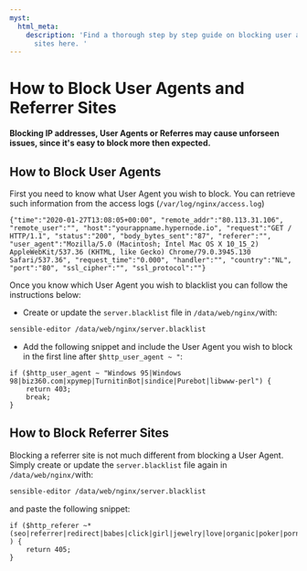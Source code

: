 ```yaml
---
myst:
  html_meta:
    description: 'Find a thorough step by step guide on blocking user agents and referrer
      sites here. '
---
```


<!-- source: https://support.hypernode.com/en/hypernode/nginx/how-to-block-user-agents-and-referrer-sites/ -->

# How to Block User Agents and Referrer Sites

**Blocking IP addresses, User Agents or Referres may cause unforseen issues, since it's easy to block more then expected.**

## How to Block User Agents

First you need to know what User Agent you wish to block. You can retrieve such information from the access logs (`/var/log/nginx/access.log`)

```nginx
{"time":"2020-01-27T13:08:05+00:00", "remote_addr":"80.113.31.106", "remote_user":"", "host":"yourappname.hypernode.io", "request":"GET / HTTP/1.1", "status":"200", "body_bytes_sent":"87", "referer":"", "user_agent":"Mozilla/5.0 (Macintosh; Intel Mac OS X 10_15_2) AppleWebKit/537.36 (KHTML, like Gecko) Chrome/79.0.3945.130 Safari/537.36", "request_time":"0.000", "handler":"", "country":"NL", "port":"80", "ssl_cipher":"", "ssl_protocol":""}

```

Once you know which User Agent you wish to blacklist you can follow the instructions below:

- Create or update the `server.blacklist` file in `/data/web/nginx/`with:

```bash
sensible-editor /data/web/nginx/server.blacklist

```

- Add the following snippet and include the User Agent you wish to block in the first line after `$http_user_agent ~ "`:

```nginx
if ($http_user_agent ~ "Windows 95|Windows 98|biz360.com|xpymep|TurnitinBot|sindice|Purebot|libwww-perl") {
    return 403;
    break;
}

```

## How to Block Referrer Sites

Blocking a referrer site is not much different from blocking a User Agent. Simply create or update the `server.blacklist` file again in `/data/web/nginx/`with:

```bash
sensible-editor /data/web/nginx/server.blacklist

```

and paste the following snippet:

```nginx
if ($http_referer ~* (seo|referrer|redirect|babes|click|girl|jewelry|love|organic|poker|porn|sex|teen|video|webcam) ) {
    return 405;
}

```
